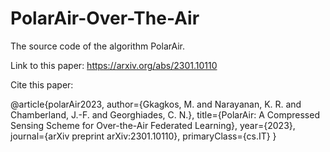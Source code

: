 # PolarAir-Over-The-Air

The source code of the algorithm PolarAir. 


Link to this paper: https://arxiv.org/abs/2301.10110

Cite this paper: 

@article{polarAir2023,
  author={Gkagkos, M. and Narayanan, K. R. and Chamberland, J.-F. and Georghiades, C. N.},
  title={PolarAir: A Compressed Sensing Scheme for Over-the-Air Federated Learning}, 
  year={2023},
  journal={arXiv preprint arXiv:2301.10110},
  primaryClass={cs.IT}
}
  
